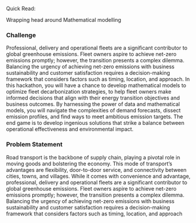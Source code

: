 Quick Read:

Wrapping head around Mathematical modelling

### Challenge
Professional, delivery and operational fleets are a significant contributor to global greenhouse emissions. Fleet owners aspire to achieve net-zero emissions promptly; however, the transition presents a complex dilemma. Balancing the urgency of achieving net-zero emissions with business sustainability and customer satisfaction requires a decision-making framework that considers factors such as timing, location, and approach. In this hackathon, you will have a chance to develop mathematical models to optimize fleet decarbonization strategies, to help fleet owners make informed decisions that align with their energy transition objectives and business outcomes. By harnessing the power of data and mathematical models, you will navigate the complexities of demand forecasts, dissect emission profiles, and find ways to meet ambitious emission targets. The end game is to develop ingenious solutions that strike a balance between operational effectiveness and environmental impact.

### Problem Statement

Road  transport  is  the  backbone  of  supply  chain,  playing  a  pivotal  role  in  moving  goods  and bolstering the economy. This mode of transport’s advantages are flexibility, door-to-door service, and connectivity between cities, towns, and villages. While it comes with convenience and advantage, professional,  delivery  and  operational  fleets  are  a  significant  contributor  to  global  greenhouse emissions.  Fleet  owners  aspire  to  achieve  net-zero  emissions  promptly;  however,  the  transition presents a complex dilemma. Balancing the urgency of achieving net-zero emissions with business sustainability and customer satisfaction requires a decision-making framework that considers factors such as timing, location, and approach